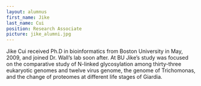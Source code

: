 ```yaml
---
layout: alumnus
first_name: Jike 
last_name: Cui
position: Research Associate
picture: jike_alumni.jpg 
---
```


Jike Cui received Ph.D in bioinformatics from Boston University in May, 2009, and joined Dr. Wall’s lab soon after. At BU Jike’s study was focused on the comparative study of N-linked glycosylation among thirty-three eukaryotic genomes and twelve virus genome, the genome of Trichomonas, and the change of proteomes at different life stages of Giardia.
